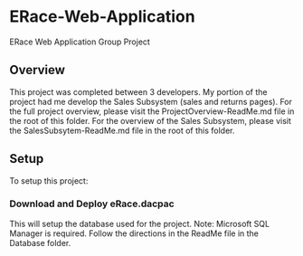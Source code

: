 # ERace-Web-Application
 ERace Web Application Group Project
 
 ## Overview
 This project was completed between 3 developers. My portion of the project had me develop the Sales Subsystem (sales and returns pages).
 For the full project overview, please visit the ProjectOverview-ReadMe.md file in the root of this folder.
 For the overview of the Sales Subsystem, please visit the SalesSubsytem-ReadMe.md file in the root of this folder.
 
 ## Setup
 To setup this project:
 ### Download and Deploy eRace.dacpac
 This will setup the database used for the project. Note: Microsoft SQL Manager is required.
 Follow the directions in the ReadMe file in the Database folder.

